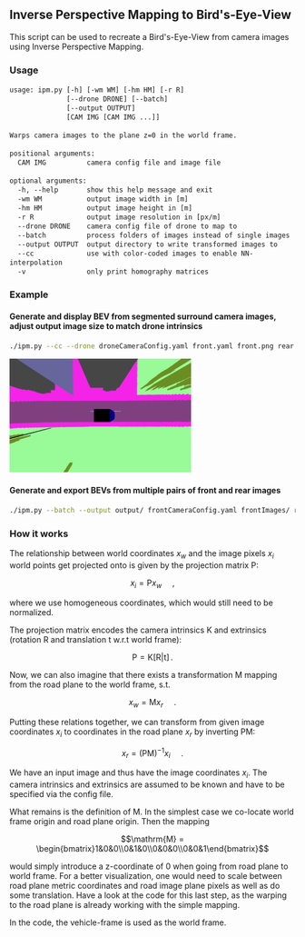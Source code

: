 ## Inverse Perspective Mapping to Bird's-Eye-View

This script can be used to recreate a Bird's-Eye-View from camera images using Inverse Perspective Mapping.

### Usage
```
usage: ipm.py [-h] [-wm WM] [-hm HM] [-r R]
              [--drone DRONE] [--batch]
              [--output OUTPUT]
              [CAM IMG [CAM IMG ...]]

Warps camera images to the plane z=0 in the world frame.

positional arguments:
  CAM IMG          camera config file and image file

optional arguments:
  -h, --help       show this help message and exit
  -wm WM           output image width in [m]
  -hm HM           output image height in [m]
  -r R             output image resolution in [px/m]
  --drone DRONE    camera config file of drone to map to
  --batch          process folders of images instead of single images
  --output OUTPUT  output directory to write transformed images to
  --cc             use with color-coded images to enable NN-interpolation
  -v               only print homography matrices
```

### Example
#### Generate and display BEV from segmented surround camera images, adjust output image size to match drone intrinsics
```bash
./ipm.py --cc --drone droneCameraConfig.yaml front.yaml front.png rear.yaml rear.png left.yaml left.png right.yaml right.png
```
![](assets/example.png)
#### Generate and export BEVs from multiple pairs of front and rear images
```bash
./ipm.py --batch --output output/ frontCameraConfig.yaml frontImages/ rearCameraConfig.yaml rearImages/
```

### How it works

The relationship between world coordinates $`x_w`$ and the image pixels $`x_i`$ world points get projected onto is given by the projection matrix $`\mathrm{P}`$:
```math
x_i = \mathrm{P} x_w \quad \,,
```
where we use homogeneous coordinates, which would still need to be normalized.

The projection matrix encodes the camera intrinsics $`\mathrm{K}`$ and extrinsics (rotation $`\mathrm{R}`$ and translation $`\mathrm{t}`$ w.r.t world frame):
```math
\mathrm{P} = \mathrm{K} \left[ \mathrm{R} | \mathrm{t}\right] \,.
```

Now, we can also imagine that there exists a transformation $`\mathrm{M}`$ mapping from the road plane to the world frame, s.t.
```math
x_w = \mathrm{M} x_r \quad \,.
```

Putting these relations together, we can transform from given image coordinates $`x_i`$ to coordinates in the road plane $`x_r`$ by inverting $`\mathrm{P}\mathrm{M}`$:
```math
x_r = \left( \mathrm{P} \mathrm{M} \right)^{-1} x_i \quad \,.
```

We have an input image and thus have the image coordinates $`x_i`$. The camera intrinsics and extrinsics are assumed to be known and have to be specified via the config file.

What remains is the definition of $`\mathrm{M}`$. In the simplest case we co-locate world frame origin and road plane origin. Then the mapping
```math
\mathrm{M} = \begin{bmatrix}1&0&0\\0&1&0\\0&0&0\\0&0&1\end{bmatrix}
```
would simply introduce a z-coordinate of 0 when going from road plane to world frame. For a better visualization, one would need to scale between road plane metric coordinates and road image plane pixels as well as do some translation. Have a look at the code for this last step, as the warping to the road plane is already working with the simple mapping.

In the code, the vehicle-frame is used as the world frame.
